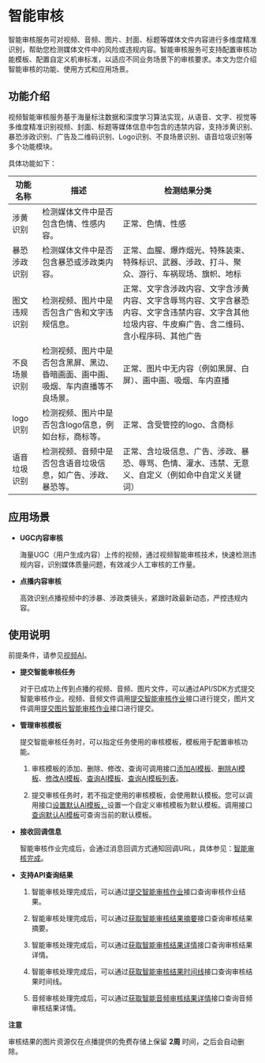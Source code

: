 智能审核 
=========================

智能审核服务可对视频、音频、图片、封面、标题等媒体文件内容进行多维度精准识别，帮助您检测媒体文件中的风险或违规内容。智能审核服务可支持配置审核功能模板、配置自定义机审标准，以适应不同业务场景下的审核要求。本文为您介绍智能审核的功能、使用方式和应用场景。

功能介绍 
-------------------------

视频智能审核服务基于海量标注数据和深度学习算法实现，从语音、文字、视觉等多维度精准识别视频、封面、标题等媒体信息中包含的违禁内容，支持涉黄识别、暴恐涉政识别、广告及二维码识别、Logo识别、不良场景识别、语音垃圾识别等多个功能模块。

具体功能如下：


|  功能名称  |                    描述                    |                                   检测结果分类                                   |
|--------|------------------------------------------|----------------------------------------------------------------------------|
| 涉黄识别   | 检测媒体文件中是否包含色情、性感内容。                      | 正常、色情、性感                                                                   |
| 暴恐涉政识别 | 检测媒体文件中是否包含暴恐或涉政类内容。                     | 正常、血腥、爆炸烟光、特殊装束、特殊标识、武器、涉政、打斗、聚众、游行、车祸现场、旗帜、地标                             |
| 图文违规识别 | 检测视频、图片中是否包含广告和文字违规信息。                   | 正常、文字含涉政内容、文字含涉黄内容、文字含辱骂内容、文字含暴恐内容、文字含违禁内容、文字含其他垃圾内容、牛皮癣广告、含二维码、含小程序码、其他广告 |
| 不良场景识别 | 检测视频、图片中是否包含黑屏、黑边、昏暗画面、画中画、吸烟、车内直播等不良场景。 | 正常、图片中无内容（例如黑屏、白屏）、画中画、吸烟、车内直播                                             |
| logo识别 | 检测视频、图片中是否包含logo信息，例如台标，商标等。             | 正常、含受管控的logo、含商标                                                           |
| 语音垃圾识别 | 检测视频、音频中是否包含语音垃圾信息，如广告、涉政、暴恐等。           | 正常、含垃圾信息、广告、涉政、暴恐、辱骂、色情、灌水、违禁、无意义、自定义（例如命中自定义关键词）                          |



应用场景 
-------------------------

* **UGC内容审核** 

  海量UGC（用户生成内容）上传的视频，通过视频智能审核技术，快速检测违规内容，识别媒体质量问题，有效减少人工审核的工作量。
  

* **点播内容审核** 

  高效识别点播视频中的涉暴、涉政类镜头，紧跟时政最新动态，严控违规内容。
  




使用说明 
-------------------------

前提条件，请参见[视频AI](/cn.zh-CN/开发指南/视频AI/概述.md)。

* **提交智能审核任务** 

  对于已成功上传到点播的视频、音频、图片文件，可以通过API/SDK方式提交智能审核作业。视频、音频文件调用[提交智能审核作业](/cn.zh-CN/服务端API/媒体审核/智能审核/提交智能审核作业.md)接口进行提交，图片文件调用[提交图片智能审核作业](/cn.zh-CN/服务端API/媒体审核/智能审核/提交图片智能审核作业.md)接口进行提交。
  




<!-- -->

* **管理审核模板** 

  提交智能审核任务时，可以指定任务使用的审核模板，模板用于配置审核功能。
  1. 审核模板的添加、删除、修改、查询可调用接口[添加AI模板](/cn.zh-CN/服务端API/视频AI/AI模板/添加AI模板.md)、[删除AI模板](/cn.zh-CN/服务端API/视频AI/AI模板/删除AI模板.md)、[修改AI模板](/cn.zh-CN/服务端API/视频AI/AI模板/修改AI模板.md)、[查询AI模板](/cn.zh-CN/服务端API/视频AI/AI模板/查询AI模板.md)、[查询AI模板列表](/cn.zh-CN/服务端API/视频AI/AI模板/查询AI模板列表.md)。

     
  
  2. 提交审核任务时，若不指定使用的审核模板，会使用默认模板。您可以调用接口[设置默认AI模板，](/cn.zh-CN/服务端API/视频AI/AI模板/设置默认AI模板.md)设置一个自定义审核模板为默认模板。调用接口[查询默认AI模板](/cn.zh-CN/服务端API/视频AI/AI模板/查询默认AI模板.md)可查询当前的默认模板。

     
  

  




<!-- -->

* **接收回调信息** 

  智能审核作业完成后，会通过消息回调方式通知回调URL，具体参见：[智能审核完成](/cn.zh-CN/开发指南/事件通知/事件列表/智能审核完成.md)。
  




<!-- -->

* **支持API查询结果** 

  1. 智能审核处理完成后，可以通过[提交智能审核作业](/cn.zh-CN/服务端API/媒体审核/智能审核/提交智能审核作业.md)接口查询审核作业结果。

     
  
  2. 智能审核处理完成后，可以通过[获取智能审核结果摘要](/cn.zh-CN/服务端API/媒体审核/智能审核/获取智能审核结果摘要.md)接口查询审核结果摘要。

     
  
  3. 智能审核处理完成后，可以通过[获取智能审核结果详情](/cn.zh-CN/服务端API/媒体审核/智能审核/获取智能审核结果详情.md)接口查询审核结果详情。

     
  
  4. 智能审核处理完成后，可以通过[获取智能审核结果时间线](/cn.zh-CN/服务端API/媒体审核/智能审核/获取智能审核结果时间线.md)接口查询审核结果时间线。

     
  
  5. 音频审核处理完成后，可以通过[获取智能音频审核结果详情](/cn.zh-CN/服务端API/媒体审核/智能审核/获取智能音频审核结果详情.md)接口查询音频审核结果详情。

     
  

  



**注意**

审核结果的图片资源仅在点播提供的免费存储上保留 **2周** 时间，之后会自动删除。
